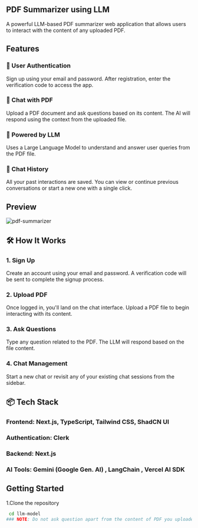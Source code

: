 ## PDF Summarizer using LLM
A powerful LLM-based PDF summarizer web application that allows users to interact with the content of any uploaded PDF.
## Features
### 🔐  User Authentication
Sign up using your email and password. After registration, enter the verification code to access the app.

### 💬  Chat with PDF
Upload a PDF document and ask questions based on its content. The AI will respond using the context from the uploaded file.

### 🧠  Powered by LLM
Uses a Large Language Model to understand and answer user queries from the PDF file.

### 💾  Chat History
All your past interactions are saved. You can view or continue previous conversations or start a new one with a single click.

## Preview
![pdf-summarizer](https://github.com/user-attachments/assets/6ddd62dc-6514-4d56-b084-9784b5474ddc)

## 🛠️ How It Works
### 1. Sign Up
Create an account using your email and password. A verification code will be sent to complete the signup process.

### 2. Upload PDF
Once logged in, you'll land on the chat interface. Upload a PDF file to begin interacting with its content.

### 3. Ask Questions
Type any question related to the PDF. The LLM will respond based on the file content.

### 4. Chat Management
Start a new chat or revisit any of your existing chat sessions from the sidebar.

## 📦 Tech Stack
### Frontend: Next.js, TypeScript, Tailwind CSS, ShadCN UI
### Authentication: Clerk
### Backend: Next.js
### AI Tools:  Gemini (Google Gen. AI) , LangChain , Vercel AI SDK

## Getting Started

1.Clone the repository
```bash git clone https://github.com/BharateshPoojary/llm-model.git
 cd llm-model
### NOTE: Do not ask question apart from the content of PDF you uploaded as this llm is tuned only  to answer about the user uploaded pdf.
